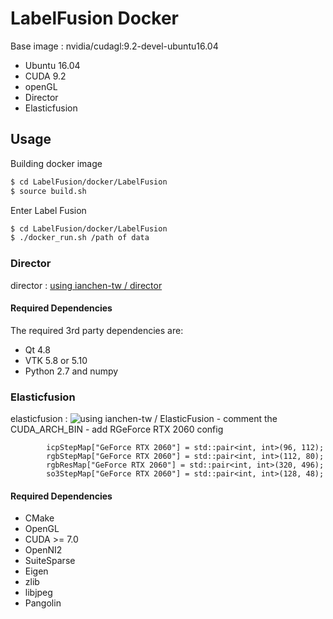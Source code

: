 # LabelFusion Docker
Base image : nvidia/cudagl:9.2-devel-ubuntu16.04
- Ubuntu 16.04
- CUDA 9.2
- openGL
- Director
- Elasticfusion
## Usage

Building docker image
```bash
$ cd LabelFusion/docker/LabelFusion
$ source build.sh
```
 
Enter Label Fusion
```bash
$ cd LabelFusion/docker/LabelFusion
$ ./docker_run.sh /path of data
```


### Director
director : [using ianchen-tw / director](https://github.com/ianchen-tw/director) 

#### Required Dependencies
The required 3rd party dependencies are:
- Qt 4.8
- VTK 5.8 or 5.10
- Python 2.7 and numpy

### Elasticfusion
elasticfusion : ![using ianchen-tw / ElasticFusion](https://github.com/peteflorence/ElasticFusion)
    - comment the CUDA_ARCH_BIN
    - add RGeForce RTX 2060 config
```
	    icpStepMap["GeForce RTX 2060"] = std::pair<int, int>(96, 112);
	    rgbStepMap["GeForce RTX 2060"] = std::pair<int, int>(112, 80);
	    rgbResMap["GeForce RTX 2060"] = std::pair<int, int>(320, 496);
	    so3StepMap["GeForce RTX 2060"] = std::pair<int, int>(128, 48);
```

#### Required Dependencies
- CMake
- OpenGL
- CUDA >= 7.0
- OpenNI2
- SuiteSparse
- Eigen
- zlib
- libjpeg
- Pangolin

